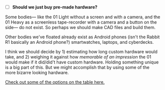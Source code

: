 - [ ] **Should we just buy pre-made hardware?**

Some bodies— like the 01 Light without a screen and with a camera, and the 01 Heavy as a screenless tape-recorder with a camera and a button on the side— do not exist. So perhaps we should make CAD files and build them.

Other bodies we've floated already exist as Android phones (isn't the Rabbit R1 basically an Android phone?) smartwatches, laptops, and cyberdecks.

I think we should decide by 1) estimating how long custom hardware would take, and 2) weighing it against how _memorable of an impression_ the 01 would make if it did/did't have custom hardware. Holding something unique is a big part of this. But we might accomplish that by using some of the more bizarre looking hardware.

[Check out some of the options on the table here.](OPTIONS.md)
